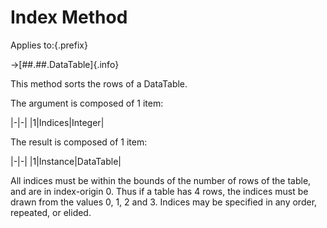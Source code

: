 # Index Method

Applies to:{.prefix}

→[##.##.DataTable]{.info}

This method sorts the rows of a DataTable.

The argument is composed of 1 item:

|-|-|
|1|Indices|Integer|

The result is composed of 1 item:

|-|-|
|1|Instance|DataTable|

All indices must be within the bounds of the number of rows of the table, and are in index-origin
0. Thus if a table has 4 rows, the indices must be drawn from the values 0, 1, 2 and 3. Indices
may be specified in any order, repeated, or elided.

